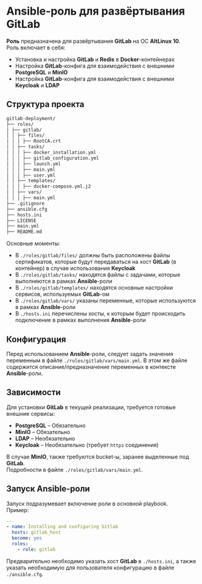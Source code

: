 # Ansible-роль для развёртывания GitLab

**Роль** предназначена для развёртывания **GitLab** на ОС **AltLinux 10**.  
Роль включает в себя:
- Установка и настройка **GitLab** и **Redis** в **Docker**-контейнерах
- Настройка **GitLab**-конфига для взаимодействия с внешними **PostgreSQL** и **MinIO**
- Настройка **GitLab**-конфига для взаимодействия с внешними **Keycloak** и **LDAP**

## Структура проекта

```markdown
gitlab-deployment/
├── roles/
│ ├── gitlab/
│ │ ├── files/
│ │ │ ├── RootCA.crt
│ │ ├── tasks/
│ │ │ ├── docker_installation.yml
│ │ │ ├── gitlab_configuration.yml
│ │ │ ├── launch.yml
│ │ │ ├── main.yml
│ │ │ ├── user.yml
│ │ ├── templates/
│ │ │ ├── docker-compose.yml.j2
│ │ ├── vars/
│ │ │ ├── main.yml
├── .gitignore
├── ansible.cfg
├── hosts.ini
├── LICENSE
├── main.yml
├── README.md
```

Основные моменты:
- В `./roles/gitlab/files/` должны быть расположены файлы сертификатов, которые будут передаваться на хост **GitLab** (в контейнер) в случае использования **Keycloak**
- В `./roles/gitlab/tasks/` находятся файлы с задачами, которые выполняются в рамках **Ansible**-роли
- В `./roles/gitlab/templates/` находятся основные настройки сервисов, используемых **GitLab**-ом
- В `./roles/gitlab/vars/` указаны переменные, которые используются в рамках **Ansible**-роли
- В `./hosts.ini` перечислены хосты, к которым будет происходить подключение в рамках выполнения **Ansible**-роли


## Конфигурация

Перед использованием **Ansible**-роли, следует задать значения переменным в файле `./roles/gitlab/vars/main.yml`. 
В этом же файле содержится описание/предназначение переменных в контексте **Ansible**-роли.


## Зависимости

Для установки **GitLab** в текущей реализации, требуется готовые внешние сервисы:
- **PostgreSQL** – Обязательно
- **MinIO** – Обязательно
- **LDAP** – Необязательно
- **Keycloak** – Необязательно (требует `https` соединения)

В случае **MinIO**, также требуются bucket-ы, заранее выделенные под **GitLab**.  
Подробности в файле `./roles/gitlab/vars/main.yml`.


## Запуск Ansible-роли

Запуск подразумевает включение роли в основной playbook.  
Пример:
```yaml
---
- name: Installing and configuring Gitlab
  hosts: gitlab_host
  become: yes
  roles:
    - role: gitlab
```

Предварительно необходимо указать хост **GitLab** в `./hosts.ini`, 
а также указать необходимую для пользователя конфигурацию в файле `./ansible.cfg`.